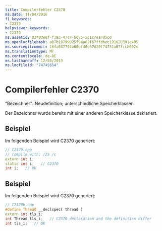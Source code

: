 ```yaml
---
title: Compilerfehler C2370
ms.date: 11/04/2016
f1_keywords:
- C2370
helpviewer_keywords:
- C2370
ms.assetid: 03403e8f-f393-47c4-bd25-5c1c7ea7d5cd
ms.openlocfilehash: ab7b19799925f9aa02f67ffdbec181628391e495
ms.sourcegitcommit: 16fa847794b60bf40c67d20f74751a67fccb602e
ms.translationtype: MT
ms.contentlocale: de-DE
ms.lasthandoff: 12/03/2019
ms.locfileid: "74745654"
---
```

# <a name="compiler-error-c2370"></a>Compilerfehler C2370

"Bezeichner": Neudefinition; unterschiedliche Speicherklassen

Der Bezeichner wurde bereits mit einer anderen Speicherklasse deklariert.

## <a name="example"></a>Beispiel

Im folgenden Beispiel wird C2370 generiert:

```cpp
// C2370.cpp
// compile with: /Za /c
extern int i;
static int i;   // C2370
int i;   // OK
```

## <a name="example"></a>Beispiel

Im folgenden Beispiel wird C2370 generiert:

```cpp
// C2370b.cpp
#define Thread __declspec( thread )
extern int tls_i;
int Thread tls_i;   // C2370 declaration and the definition differ
int tls_i;   // OK
```
